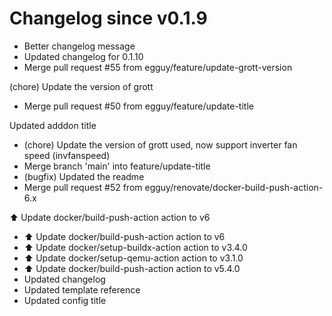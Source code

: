 # Changelog since v0.1.9
- Better changelog message 
- Updated changelog for 0.1.10 
- Merge pull request #55 from egguy/feature/update-grott-version

(chore) Update the version of grott 
- Merge pull request #50 from egguy/feature/update-title

Updated adddon title 
- (chore) Update the version of grott used, now support inverter fan speed (invfanspeed) 
- Merge branch 'main' into feature/update-title 
- (bugfix) Updated the readme 
- Merge pull request #52 from egguy/renovate/docker-build-push-action-6.x

⬆️ Update docker/build-push-action action to v6 
- ⬆️ Update docker/build-push-action action to v6 
- ⬆️ Update docker/setup-buildx-action action to v3.4.0 
- ⬆️ Update docker/setup-qemu-action action to v3.1.0 
- ⬆️ Update docker/build-push-action action to v5.4.0 
- Updated changelog 
- Updated template reference 
- Updated config title 
